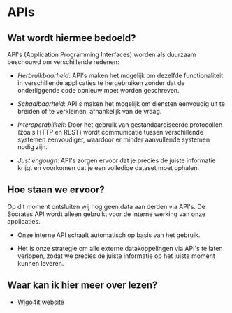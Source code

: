 # APIs

## Wat wordt hiermee bedoeld?
API's (Application Programming Interfaces) worden als duurzaam beschouwd om verschillende redenen:

- *Herbruikbaarheid*: API's maken het mogelijk om dezelfde functionaliteit in verschillende applicaties te hergebruiken zonder dat de onderliggende code opnieuw moet worden geschreven.

- *Schaalbaarheid*: API's maken het mogelijk om diensten eenvoudig uit te breiden of te verkleinen, afhankelijk van de vraag.

- *Interoperabiliteit*: Door het gebruik van gestandaardiseerde protocollen (zoals HTTP en REST) wordt communicatie tussen verschillende systemen eenvoudiger, waardoor er minder aanvullende systemen nodig zijn.

- *Just engough*: API's zorgen ervoor dat je precies de juiste informatie krijgt en voorkomen dat je een volledige dataset moet ophalen.

## Hoe staan we ervoor?

Op dit moment ontsluiten wij nog geen data aan derden via API's. De Socrates API wordt alleen gebruikt voor de interne werking van onze applicaties.

- Onze interne API schaalt automatisch op basis van het gebruik.

- Het is onze strategie om alle externe datakoppelingen via API's te laten verlopen, zodat we precies de juiste informatie op het juiste moment kunnen leveren.


## Waar kan ik hier meer over lezen?
- <a href="https://www.wigo4it.nl/?utm=duurzaamheidsradar" target="_blank">Wigo4it website</a>
